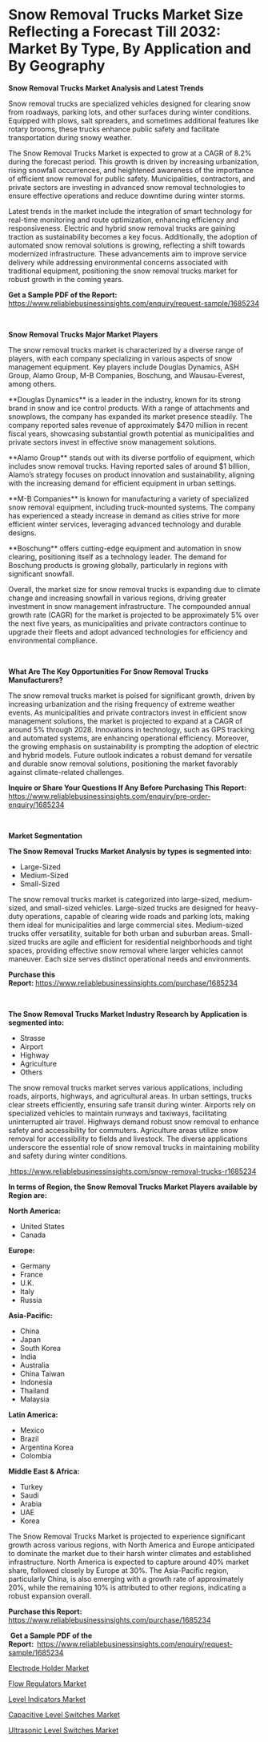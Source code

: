 <p><h1>Snow Removal Trucks Market Size Reflecting a Forecast Till 2032: Market By Type, By Application and By Geography</h1></p><p><strong>Snow Removal Trucks Market Analysis and Latest Trends</strong></p>
<p><p>Snow removal trucks are specialized vehicles designed for clearing snow from roadways, parking lots, and other surfaces during winter conditions. Equipped with plows, salt spreaders, and sometimes additional features like rotary brooms, these trucks enhance public safety and facilitate transportation during snowy weather.</p><p>The Snow Removal Trucks Market is expected to grow at a CAGR of 8.2% during the forecast period. This growth is driven by increasing urbanization, rising snowfall occurrences, and heightened awareness of the importance of efficient snow removal for public safety. Municipalities, contractors, and private sectors are investing in advanced snow removal technologies to ensure effective operations and reduce downtime during winter storms.</p><p>Latest trends in the market include the integration of smart technology for real-time monitoring and route optimization, enhancing efficiency and responsiveness. Electric and hybrid snow removal trucks are gaining traction as sustainability becomes a key focus. Additionally, the adoption of automated snow removal solutions is growing, reflecting a shift towards modernized infrastructure. These advancements aim to improve service delivery while addressing environmental concerns associated with traditional equipment, positioning the snow removal trucks market for robust growth in the coming years.</p></p>
<p><strong>Get a Sample PDF of the Report:&nbsp;</strong> <a href="https://www.reliablebusinessinsights.com/enquiry/request-sample/1685234?utm_campaign=57&utm_medium=2&utm_source=Github&utm_content=ia&utm_term=16022025&utm_id=snow-removal-trucks">https://www.reliablebusinessinsights.com/enquiry/request-sample/1685234</a></p>
<p>&nbsp;</p>
<p><strong>Snow Removal Trucks Major Market Players</strong></p>
<p><p>The snow removal trucks market is characterized by a diverse range of players, with each company specializing in various aspects of snow management equipment. Key players include Douglas Dynamics, ASH Group, Alamo Group, M-B Companies, Boschung, and Wausau-Everest, among others.</p><p>**Douglas Dynamics** is a leader in the industry, known for its strong brand in snow and ice control products. With a range of attachments and snowplows, the company has expanded its market presence steadily. The company reported sales revenue of approximately $470 million in recent fiscal years, showcasing substantial growth potential as municipalities and private sectors invest in effective snow management solutions.</p><p>**Alamo Group** stands out with its diverse portfolio of equipment, which includes snow removal trucks. Having reported sales of around $1 billion, Alamo’s strategy focuses on product innovation and sustainability, aligning with the increasing demand for efficient equipment in urban settings.</p><p>**M-B Companies** is known for manufacturing a variety of specialized snow removal equipment, including truck-mounted systems. The company has experienced a steady increase in demand as cities strive for more efficient winter services, leveraging advanced technology and durable designs.</p><p>**Boschung** offers cutting-edge equipment and automation in snow clearing, positioning itself as a technology leader. The demand for Boschung products is growing globally, particularly in regions with significant snowfall.</p><p>Overall, the market size for snow removal trucks is expanding due to climate change and increasing snowfall in various regions, driving greater investment in snow management infrastructure. The compounded annual growth rate (CAGR) for the market is projected to be approximately 5% over the next five years, as municipalities and private contractors continue to upgrade their fleets and adopt advanced technologies for efficiency and environmental compliance.</p></p>
<p>&nbsp;</p>
<p><strong>What Are The Key Opportunities For Snow Removal Trucks Manufacturers?</strong></p>
<p><p>The snow removal trucks market is poised for significant growth, driven by increasing urbanization and the rising frequency of extreme weather events. As municipalities and private contractors invest in efficient snow management solutions, the market is projected to expand at a CAGR of around 5% through 2028. Innovations in technology, such as GPS tracking and automated systems, are enhancing operational efficiency. Moreover, the growing emphasis on sustainability is prompting the adoption of electric and hybrid models. Future outlook indicates a robust demand for versatile and durable snow removal solutions, positioning the market favorably against climate-related challenges.</p></p>
<p><strong>Inquire or Share Your Questions If Any Before Purchasing This Report:</strong> <a href="https://www.reliablebusinessinsights.com/enquiry/pre-order-enquiry/1685234?utm_campaign=57&utm_medium=2&utm_source=Github&utm_content=ia&utm_term=16022025&utm_id=snow-removal-trucks">https://www.reliablebusinessinsights.com/enquiry/pre-order-enquiry/1685234</a></p>
<p>&nbsp;</p>
<p><strong>Market Segmentation</strong></p>
<p><strong>The Snow Removal Trucks Market Analysis by types is segmented into:</strong></p>
<p><ul><li>Large-Sized</li><li>Medium-Sized</li><li>Small-Sized</li></ul></p>
<p><p>The snow removal trucks market is categorized into large-sized, medium-sized, and small-sized vehicles. Large-sized trucks are designed for heavy-duty operations, capable of clearing wide roads and parking lots, making them ideal for municipalities and large commercial sites. Medium-sized trucks offer versatility, suitable for both urban and suburban areas. Small-sized trucks are agile and efficient for residential neighborhoods and tight spaces, providing effective snow removal where larger vehicles cannot maneuver. Each size serves distinct operational needs and environments.</p></p>
<p><strong>Purchase this Report:&nbsp;</strong><a href="https://www.reliablebusinessinsights.com/purchase/1685234?utm_campaign=57&utm_medium=2&utm_source=Github&utm_content=ia&utm_term=16022025&utm_id=snow-removal-trucks">https://www.reliablebusinessinsights.com/purchase/1685234</a></p>
<p>&nbsp;</p>
<p><strong>The Snow Removal Trucks Market Industry Research by Application is segmented into:</strong></p>
<p><ul><li>Strasse</li><li>Airport</li><li>Highway</li><li>Agriculture</li><li>Others</li></ul></p>
<p><p>The snow removal trucks market serves various applications, including roads, airports, highways, and agricultural areas. In urban settings, trucks clear streets efficiently, ensuring safe transit during winter. Airports rely on specialized vehicles to maintain runways and taxiways, facilitating uninterrupted air travel. Highways demand robust snow removal to enhance safety and accessibility for commuters. Agriculture areas utilize snow removal for accessibility to fields and livestock. The diverse applications underscore the essential role of snow removal trucks in maintaining mobility and safety during winter conditions.</p></p>
<p><a href="https://www.reliablebusinessinsights.com/snow-removal-trucks-r1685234?utm_campaign=57&utm_medium=2&utm_source=Github&utm_content=ia&utm_term=16022025&utm_id=snow-removal-trucks">&nbsp;https://www.reliablebusinessinsights.com/snow-removal-trucks-r1685234</a></p>
<p><strong>In terms of Region, the Snow Removal Trucks Market Players available by Region are:</strong></p>
<p>
    <p> <strong> North America: </strong>
        <ul>
            <li>United States</li>
            <li>Canada</li>
        </ul>
        </p> 
    <p> <strong> Europe: </strong>
        <ul>
            <li>Germany</li>
            <li>France</li>
            <li>U.K.</li>
            <li>Italy</li>
            <li>Russia</li>
        </ul>
        </p> 
    <p> <strong> Asia-Pacific: </strong>
        <ul>
            <li>China</li>
            <li>Japan</li>
            <li>South Korea</li>
            <li>India</li>
            <li>Australia</li>
            <li>China Taiwan</li>
            <li>Indonesia</li>
            <li>Thailand</li>
            <li>Malaysia</li>
        </ul>
        </p> 
    <p> <strong> Latin America: </strong>
        <ul>
            <li>Mexico</li>
            <li>Brazil</li>
            <li>Argentina Korea</li>
            <li>Colombia</li>
        </ul>
        </p> 
    <p> <strong> Middle East & Africa: </strong>
        <ul>
            <li>Turkey</li>
            <li>Saudi</li>
            <li>Arabia</li>
            <li>UAE</li>
            <li>Korea</li>
        </ul>
    </p>
    </p>
<p><p>The Snow Removal Trucks Market is projected to experience significant growth across various regions, with North America and Europe anticipated to dominate the market due to their harsh winter climates and established infrastructure. North America is expected to capture around 40% market share, followed closely by Europe at 30%. The Asia-Pacific region, particularly China, is also emerging with a growth rate of approximately 20%, while the remaining 10% is attributed to other regions, indicating a robust expansion overall.</p></p>
<p><strong>Purchase this Report: </strong><a href="https://www.reliablebusinessinsights.com/purchase/1685234?utm_campaign=57&utm_medium=2&utm_source=Github&utm_content=ia&utm_term=16022025&utm_id=snow-removal-trucks">https://www.reliablebusinessinsights.com/purchase/1685234</a></p>
<p>&nbsp;<strong>Get a Sample PDF of the Report:&nbsp;&nbsp;</strong><a href="https://www.reliablebusinessinsights.com/enquiry/request-sample/1685234?utm_campaign=57&utm_medium=2&utm_source=Github&utm_content=ia&utm_term=16022025&utm_id=snow-removal-trucks">https://www.reliablebusinessinsights.com/enquiry/request-sample/1685234</a></p>
<p><strong></strong></p>
<p><p><a href="https://github.com/jandedaboy1/Market-Research-Report-List-1/blob/main/electrode-holder-market.md?utm_campaign=57&utm_medium=2&utm_source=Github&utm_content=ia&utm_term=16022025&utm_id=snow-removal-trucks">Electrode Holder Market</a></p><p><a href="https://github.com/theriiawande/Market-Research-Report-List-1/blob/main/flow-regulators-market.md?utm_campaign=57&utm_medium=2&utm_source=Github&utm_content=ia&utm_term=16022025&utm_id=snow-removal-trucks">Flow Regulators Market</a></p><p><a href="https://github.com/dushornerfe/Market-Research-Report-List-1/blob/main/level-indicators-market.md?utm_campaign=57&utm_medium=2&utm_source=Github&utm_content=ia&utm_term=16022025&utm_id=snow-removal-trucks">Level Indicators Market</a></p><p><a href="https://github.com/djarixneoza/Market-Research-Report-List-1/blob/main/capacitive-level-switches-market.md?utm_campaign=57&utm_medium=2&utm_source=Github&utm_content=ia&utm_term=16022025&utm_id=snow-removal-trucks">Capacitive Level Switches Market</a></p><p><a href="https://github.com/akermigarib/Market-Research-Report-List-1/blob/main/ultrasonic-level-switches-market.md?utm_campaign=57&utm_medium=2&utm_source=Github&utm_content=ia&utm_term=16022025&utm_id=snow-removal-trucks">Ultrasonic Level Switches Market</a></p></p>